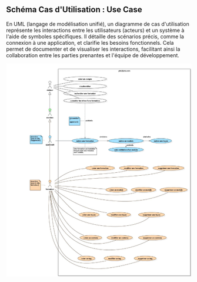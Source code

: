 ## Schéma Cas d'Utilisation : Use Case
En UML (langage de modélisation unifié), un diagramme de cas d'utilisation représente les interactions entre les utilisateurs (acteurs) et un système à l'aide de symboles spécifiques. Il détaille des scénarios précis, comme la connexion à une application, et clarifie les besoins fonctionnels. Cela permet de documenter et de visualiser les interactions, facilitant ainsi la collaboration entre les parties prenantes et l'équipe de développement.

![mcd](assets/use-case.jpg)